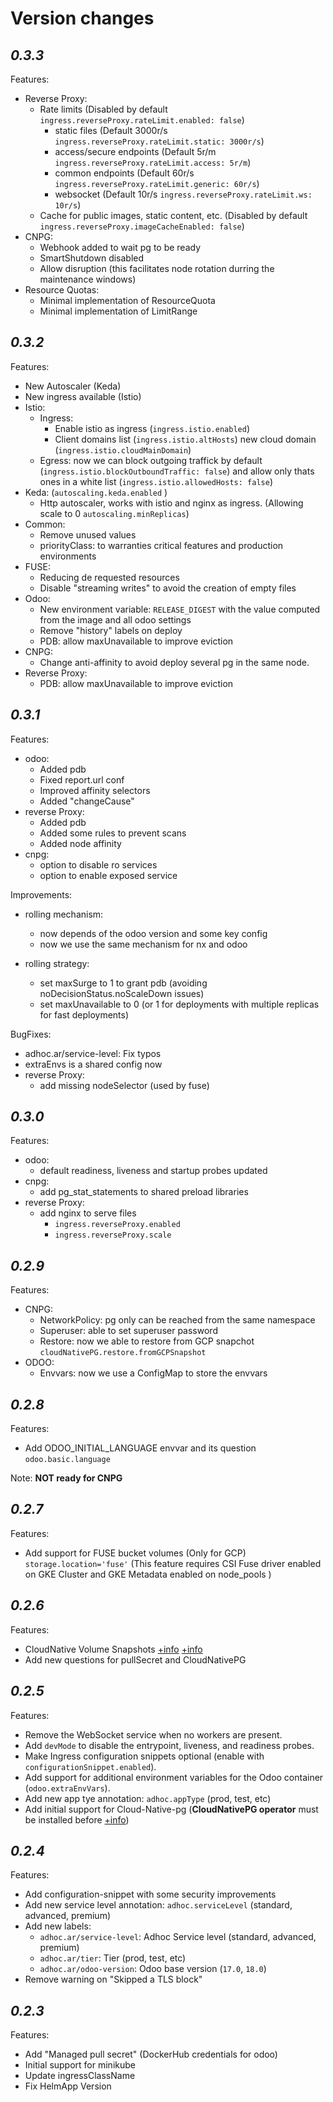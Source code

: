 # Version changes

## *0.3.3*

Features:

- Reverse Proxy:
  - Rate limits (Disabled by default `ingress.reverseProxy.rateLimit.enabled: false`)
    - static files (Default 3000r/s `ingress.reverseProxy.rateLimit.static: 3000r/s`)
    - access/secure endpoints (Default 5r/m `ingress.reverseProxy.rateLimit.access: 5r/m`)
    - common endpoints (Default 60r/s `ingress.reverseProxy.rateLimit.generic: 60r/s`)
    - websocket (Default 10r/s `ingress.reverseProxy.rateLimit.ws: 10r/s`)
  - Cache for public images, static content, etc. (Disabled by default `ingress.reverseProxy.imageCacheEnabled: false`)
- CNPG:
  - Webhook added to wait pg to be ready
  - SmartShutdown disabled
  - Allow disruption (this facilitates node rotation durring the maintenance windows)
- Resource Quotas:
  - Minimal implementation of ResourceQuota
  - Minimal implementation of LimitRange

## *0.3.2*

Features:

- New Autoscaler (Keda)
- New ingress available (Istio)
- Istio:
  - Ingress:
    - Enable istio as ingress (`ingress.istio.enabled`)
    - Client domains list (`ingress.istio.altHosts`) new cloud domain (`ingress.istio.cloudMainDomain`)
  - Egress: now we can block outgoing traffick by default (`ingress.istio.blockOutboundTraffic: false`) and allow only thats ones in a white list (`ingress.istio.allowedHosts: false`)
- Keda: (`autoscaling.keda.enabled` )
  - Http autoscaler, works with istio and nginx as ingress. (Allowing scale to 0 `autoscaling.minReplicas`)
- Common:
  - Remove unused values
  - priorityClass: to warranties critical features and production environments
- FUSE:
  - Reducing de requested resources
  - Disable "streaming writes" to avoid the creation of empty files
- Odoo:
  - New environment variable: `RELEASE_DIGEST` with the value computed from the image and all odoo settings
  - Remove "history" labels on deploy
  - PDB: allow maxUnavailable to improve eviction
- CNPG:
  - Change anti-affinity to avoid deploy several pg in the same node.
- Reverse Proxy:
  - PDB: allow maxUnavailable to improve eviction  

## *0.3.1*

Features:

- odoo:
  - Added pdb
  - Fixed report.url conf
  - Improved affinity selectors
  - Added "changeCause"
- reverse Proxy:
  - Added pdb
  - Added some rules to prevent scans
  - Added node affinity
- cnpg:
  - option to disable ro services
  - option to enable exposed service

Improvements:

- rolling mechanism:
  - now depends of the odoo version and some key config
  - now we use the same mechanism for nx and odoo

- rolling strategy:
  - set maxSurge to 1 to grant pdb (avoiding noDecisionStatus.noScaleDown issues)
  - set maxUnavailable to 0 (or 1 for deployments with multiple replicas for fast deployments)

BugFixes:

- adhoc.ar/service-level: Fix typos
- extraEnvs is a shared config now
- reverse Proxy:
  - add missing nodeSelector (used by fuse)

## *0.3.0*

Features:

- odoo:
  - default readiness, liveness and startup probes updated
- cnpg:
  - add pg_stat_statements to shared preload libraries
- reverse Proxy:
  - add nginx to serve files
    - `ingress.reverseProxy.enabled`
    - `ingress.reverseProxy.scale`

## *0.2.9*

Features:

- CNPG:
  - NetworkPolicy: pg only can be reached from the same namespace
  - Superuser: able to set superuser password
  - Restore: now we able to restore from GCP snapchot `cloudNativePG.restore.fromGCPSnapshot`
- ODOO:
  - Envvars: now we use a ConfigMap to store the envvars

## *0.2.8*

Features:

- Add ODOO_INITIAL_LANGUAGE envvar and its question `odoo.basic.language`

Note: **NOT ready for CNPG**

## *0.2.7*

Features:

- Add support for FUSE bucket volumes (Only for GCP) `storage.location='fuse'`
  (This feature requires CSI Fuse driver enabled on GKE Cluster and GKE Metadata enabled on node_pools )

## *0.2.6*

Features:

- CloudNative Volume Snapshots [+info](https://cloudnative-pg.io/documentation/1.22/backup/#object-stores-or-volume-snapshots-which-one-to-use) [+info](https://cloudnative-pg.io/documentation/1.22/backup_volumesnapshot/)
- Add new questions for pullSecret and CloudNativePG

## *0.2.5*

Features:

- Remove the WebSocket service when no workers are present.
- Add `devMode` to disable the entrypoint, liveness, and readiness probes.
- Make Ingress configuration snippets optional (enable with `configurationSnippet.enabled`).
- Add support for additional environment variables for the Odoo container (`odoo.extraEnvVars`).
- Add new app tye annotation: `adhoc.appType` (prod, test, etc)
- Add initial support for Cloud-Native-pg (**CloudNativePG operator** must be installed before [+info](https://github.com/cloudnative-pg/charts))

## *0.2.4*

Features:

- Add configuration-snippet with some security improvements
- Add new service level annotation: `adhoc.serviceLevel` (standard, advanced, premium)
- Add new labels:
  - `adhoc.ar/service-level`: Adhoc Service level (standard, advanced, premium)
  - `adhoc.ar/tier`: Tier (prod, test, etc)
  - `adhoc.ar/odoo-version`: Odoo base version (`17.0`, `18.0`)
- Remove warning on "Skipped a TLS block"

## *0.2.3*

Features:

- Add "Managed pull secret" (DockerHub credentials for odoo)
- Initial support for minikube
- Update ingressClassName
- Fix HelmApp Version
